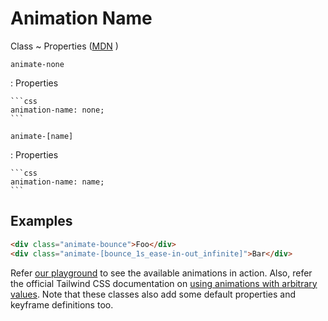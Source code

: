 <!-- markdownlint-disable MD046 MD033 -->

# Animation Name

Class
~ Properties ([MDN](https://developer.mozilla.org/en-US/docs/Web/CSS/animation-name) <external-link-icon />)

`animate-none`

: Properties

    ```css
    animation-name: none;
    ```

`animate-[name]`

: Properties

    ```css
    animation-name: name;
    ```

## Examples

```html
<div class="animate-bounce">Foo</div>
<div class="animate-[bounce_1s_ease-in-out_infinite]">Bar</div>
```

Refer [our playground](https://ikcb.org/animated-tailwindcss) to see the available animations in action. Also, refer the official Tailwind CSS documentation on [using animations with arbitrary values](https://tailwindcss.com/docs/animation#arbitrary-values). Note that these classes also add some default properties and keyframe definitions too.
